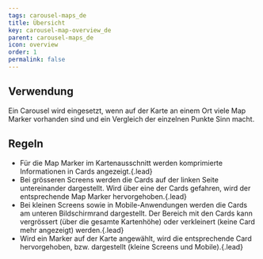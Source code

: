 ```yaml
---
tags: carousel-maps_de
title: Übersicht
key: carousel-map-overview_de
parent: carousel-maps_de
icon: overview
order: 1
permalink: false  
---
```


## Verwendung
Ein Carousel wird eingesetzt, wenn auf der Karte an einem Ort viele Map Marker vorhanden sind und ein Vergleich der einzelnen Punkte Sinn macht. 

## Regeln 
- Für die Map Marker im Kartenausschnitt werden komprimierte Informationen in Cards angezeigt.{.lead}
- Bei grösseren Screens werden die Cards auf der linken Seite untereinander dargestellt. Wird über eine der Cards gefahren, wird der entsprechende Map Marker hervorgehoben.{.lead}
- Bei kleinen Screens sowie in Mobile-Anwendungen werden die Cards am unteren Bildschirmrand dargestellt. Der Bereich mit den Cards kann vergrössert (über die gesamte Kartenhöhe) oder verkleinert (keine Card mehr angezeigt) werden.{.lead} 
- Wird ein Marker auf der Karte angewählt, wird die entsprechende Card hervorgehoben, bzw. dargestellt (kleine Screens und Mobile).{.lead}